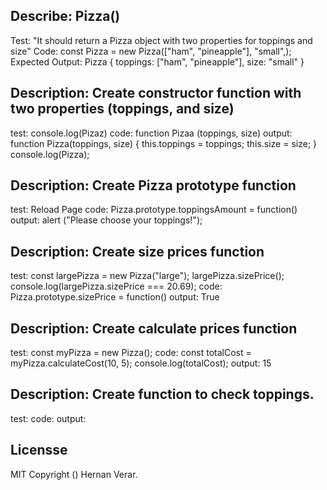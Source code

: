 ## Describe: Pizza()
Test: "It should return a Pizza object with two properties for toppings and size"
Code: const Pizza = new Pizza(["ham", "pineapple"], "small",);
Expected Output: Pizza { toppings: ["ham", "pineapple"], size: "small" }


## Description: Create constructor function with two properties (toppings, and size)
test: console.log(Pizaz)
code: function Pizaa (toppings, size)
output: function Pizza(toppings, size) {
this.toppings = toppings;
this.size = size;
}
console.log(Pizza);

## Description: Create Pizza prototype function
test: Reload Page
code: Pizza.prototype.toppingsAmount = function()
output: alert ("Please choose your toppings!");

## Description: Create size prices function
test: const largePizza = new Pizza("large");
largePizza.sizePrice();
console.log(largePizza.sizePrice === 20.69);
code: Pizza.prototype.sizePrice = function()
output: True

## Description: Create calculate prices function
test: const myPizza = new Pizza();
code: const totalCost = myPizza.calculateCost(10, 5);
console.log(totalCost);
output: 15

## Description: Create function to check toppings.
test:
code:
output:

## Licensse

MIT Copyright () Hernan Verar.
